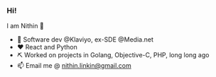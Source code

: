 ### Hi!

<!--
**gnithin/gnithin** is a ✨ _special_ ✨ repository because its `README.md` (this file) appears on your GitHub profile.

Here are some ideas to get you started:

- 🔭 I’m currently working on ...
- 🌱 I’m currently learning ...
- 👯 I’m looking to collaborate on ...
- 🤔 I’m looking for help with ...
- 💬 Ask me about ...
- 📫 How to reach me: ...
- 😄 Pronouns: ...
- ⚡ Fun fact: ...
-->
I am Nithin 👋
- :office: Software dev @Klaviyo, ex-SDE @Media.net
- :heart: React and Python
- :pick: Worked on projects in Golang, Objective-C, PHP, long long ago
- 📫 Email me @ nithin.linkin@gmail.com
